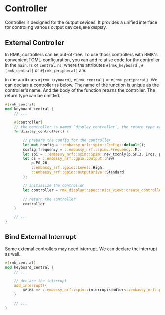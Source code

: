 # Controller

Controller is designed for the output devices. It provides a unified interface for controlling various output devices, like display.

## External Controller
In RMK, controllers can be out-of-tree. To use those controllers with RMK's  convenient TOML-configuration, you can add relative code for the controller in the `main.rs` or `central.rs`, where the attributes `#[rmk_keyboard]`, `#[rmk_central]` or `#[rmk_peripheral]` are.

In the attributes `#[rmk_keyboard]`, `#[rmk_central]` or `#[rmk_peripheral]`. We can declare a controller as below. The name of the function is unique as the controller's name. And the body of the function returns the controller. The return type can be omitted.
```rust
#[rmk_central]
mod keyboard_central {
    // ...

    #[controller]
    // the controller is named `display_controller`, the return type can be ignored.
    fn display_controller() {

        // prepare the config for the controller
        let mut config = ::embassy_nrf::spim::Config::default();
        config.frequency = ::embassy_nrf::spim::Frequency::M1;
        let spi = ::embassy_nrf::spim::Spim::new_txonly(p.SPI3, Irqs, p.P0_06, p.P0_05, config);
        let cs = ::embassy_nrf::gpio::Output::new(
            p.P0_26,
            ::embassy_nrf::gpio::Level::High,
            ::embassy_nrf::gpio::OutputDrive::Standard
        );

        // initialize the controller
        let controller = rmk_display::spec::nice_view::create_controller::<_, _, 2>(spi, cs);

        // return the controller
        controller
    }

    // ...
}
```

## Bind External Interrupt
Some external controllers may need interrupt. We can declare the interrupt as well.

```rust
#[rmk_central]
mod keyboard_central {
    // ...

    // declare the interrupt
    add_interrupt!{
        SPIM3 => ::embassy_nrf::spim::InterruptHandler<::embassy_nrf::peripherals::SPI3>;
    }

    // ...
}
```
